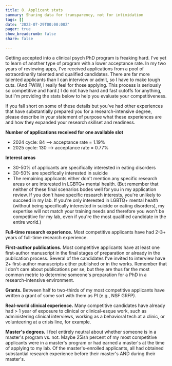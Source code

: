 ```yaml
---
title: 8. Applicant stats
summary: Sharing data for transparency, not for intimidation
tags: []
date: '2023-07-29T00:00:00Z'
pager: true
show_breadcrumb: false
share: false

---
```


Getting accepted into a clinical psych PhD program is freaking hard. I've yet to learn of another type of program with a lower acceptance rate. In my two years of reviewing apps, I've received applications from a pool of extraordinarily talented and qualified candidates. There are far more talented applicants than I can interview or admit, so I have to make tough cuts. (And FWIW, I really feel for those applying. This process is seriously so competitive and hard.) I do not have hard and fast cutoffs for anything, but I'm providing the stats below to help you evaluate your competitiveness.

If you fall short on some of these details but you've had other experiences that have substantially prepared you for a research-intensive degree, please describe in your statement of purpose what these experiences are and how they expanded your research skillset and readiness.

**Number of applications received for one available slot**
- 2024 cycle: 84 --> acceptance rate = 1.19%
- 2025 cycle: 130 --> acceptance rate = 0.77%

**Interest areas**
- 30-50% of applicants are specifically interested in eating disorders
- 30-50% are specifically interested in suicide
- The remaining applicants either don't mention any specific research areas or are interested in LGBTQ+ mental health. (But remember that neither of these final scenarios bodes well for you in my application review. If you don't have specific research interests, you're unlikely to succeed in my lab. If you're only interested in LGBTQ+ mental health (without being specifically interested in suicide or eating disorders), my expertise will not match your training needs and therefore you won't be competitive for my lab, even if you're the most qualified candidate in the entire world.)

**Full-time research experience.**
Most competitive applicants have had 2-3+ years of full-time research experience. 

**First-author publications.**
Most competitive applicants have at least one first-author manuscript in the final stages of preparation or already in the publication process. Several of the candidates I've invited to interview have 2+ first-author manuscripts either published or in the works. Remember that I don't care about publications per se, but they are thus far the most common metric to determine someone's preparation for a PhD in a research-intensive environment.

**Grants.**
Between half to two-thirds of my most competitive applicants have written a grant of some sort with them as PI (e.g., NSF GRFP).

**Real-world clinical experience.**
Many competitive candidates have already had > 1 year of exposure to clinical or clinical-esque work, such as administering clinical interviews, working as a behavioral tech at a clinic, or volunteering at a crisis line, for example. 

**Master's degrees.**
I feel entirely neutral about whether someone is in a master's program vs. not. Maybe 25ish percent of my most competitive applicants were in a master's program or had earned a master's at the time of applying to my lab. Of the master's-enrolled applicants, all had obtained substantial research experience before their master's AND during their master's.
